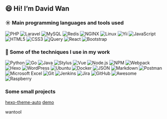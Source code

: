 ## 😄 Hi! I’m David Wan

### :sunny:  Main programming languages and tools used

![PHP](https://img.shields.io/badge/-PHP-444444?style=flat-square&logo=php)
![Laravel](https://img.shields.io/badge/-Laravel-444444?style=flat-square&logo=laravel)
![MySQL](https://img.shields.io/badge/-MySQL-444444?style=flat-square&logo=MySQL)
![Redis](https://img.shields.io/badge/-Redis-444444?style=flat-square&logo=Redis)
![NGINX](https://img.shields.io/badge/-NGINX-444444?style=flat-square&logo=NGINX)
![Linux](https://img.shields.io/badge/-Linux-444444?style=flat-square&logo=linux)
![Yii](https://img.shields.io/badge/-Yii2-444444?style=flat-square&logo=Yii)
![JavaScript](https://img.shields.io/badge/-JavaScript-444444?style=flat-square&logo=javascript)
![HTML5](https://img.shields.io/badge/-HTML5-444444?style=flat-square&logo=html5)
![CSS3](https://img.shields.io/badge/-CSS3-444444?style=flat-square&logo=css3)
![jQuery](https://img.shields.io/badge/-jQuery-444444?style=flat-square&logo=jQuery)
![React](https://img.shields.io/badge/-React-444444?style=flat-square&logo=React)
![Bootstrap](https://img.shields.io/badge/-Bootstrap-444444?style=flat-square&logo=Bootstrap)

### 📓 Some of the techniques I use in my work 

![Python](https://img.shields.io/badge/-Python-444444?style=flat-square&logo=python)
![Go](https://img.shields.io/badge/-Go-444444?style=flat-square&logo=go)
![Java](https://img.shields.io/badge/-Java-444444?style=flat-square&logo=java)
![Stylus](https://img.shields.io/badge/-Stylus-444444?style=flat-square&logo=Stylus)
![Vue](https://img.shields.io/badge/-Vue-444444?style=flat-square&logo=Vue.js)
![Node.js](https://img.shields.io/badge/-Node.js-444444?style=flat-square&logo=node.js)
![NPM](https://img.shields.io/badge/-NPM-444444?style=flat-square&logo=NPM)
![Webpack](https://img.shields.io/badge/-Webpack-444444?style=flat-square&logo=Webpack)
![Hexo](https://img.shields.io/badge/-Hexo-444444?style=flat-square&logo=Hexo)
![WordPress](https://img.shields.io/badge/-WordPress-444444?style=flat-square&logo=WordPress)
![Ubuntu](https://img.shields.io/badge/-Ubuntu-444444?style=flat-square&logo=Ubuntu)
![Docker](https://img.shields.io/badge/-Docker-444444?style=flat-square&logo=Docker)
![JSON](https://img.shields.io/badge/-JSON-444444?style=flat-square&logo=JSON)
![Markdown](https://img.shields.io/badge/-Markdown-444444?style=flat-square&logo=Markdown)
![Postman](https://img.shields.io/badge/-Postman-444444?style=flat-square&logo=Postman)
![Microsoft Excel](https://img.shields.io/badge/-Excel-444444?style=flat-square&logo=microsoft-excel)
![Git](https://img.shields.io/badge/-Git-444444?style=flat-square&logo=git)
![Jenkins](https://img.shields.io/badge/-Jenkins-444444?style=flat-square&logo=Jenkins)
![Jira](https://img.shields.io/badge/-Jira-444444?style=flat-square&logo=Jira)
![GitHub](https://img.shields.io/badge/-GitHub-444444?style=flat-square&logo=github)
![Awesome](https://img.shields.io/badge/-Awesome-444444?style=flat-square&logo=awesome-lists)
![Raspberry](https://img.shields.io/badge/-Raspberry-444444?style=flat-square&logo=Raspberry-Pi)

### Some small projects
[hexo-theme-auto](https://github.com/autoload/hexo-theme-auto) [demo](https://autoload.github.io)

wantool
<!--
**autoload/autoload** is a ✨ _special_ ✨ repository because its `README.md` (this file) appears on your GitHub profile.

Here are some ideas to get you started:

- 🔭 I’m currently working on ...
- 🌱 I’m currently learning ...
- 👯 I’m looking to collaborate on ...
- 🤔 I’m looking for help with ...
- 💬 Ask me about ...
- 📫 How to reach me: ...
- 😄 Pronouns: ...
- ⚡ Fun fact: ...
-->
